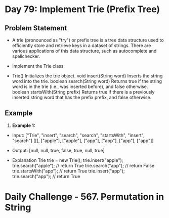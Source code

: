 # Day 79: Implement Trie (Prefix Tree)

## Problem Statement

- A trie (pronounced as "try") or prefix tree is a tree data structure used to efficiently store and retrieve keys in a dataset of strings. There are various applications of this data structure, such as autocomplete and spellchecker.

- Implement the Trie class:

- Trie() Initializes the trie object.
  void insert(String word) Inserts the string word into the trie.
  boolean search(String word) Returns true if the string word is in the trie (i.e., was inserted before), and false otherwise.
  boolean startsWith(String prefix) Returns true if there is a previously inserted string word that has the prefix prefix, and false otherwise.

## Example

1. **Example 1:**

- Input: ["Trie", "insert", "search", "search", "startsWith", "insert", "search"]
[[], ["apple"], ["apple"], ["app"], ["app"], ["app"], ["app"]]
- Output: [null, null, true, false, true, null, true]

- Explanation
  Trie trie = new Trie();
  trie.insert("apple");
  trie.search("apple");   // return True
  trie.search("app");     // return False
  trie.startsWith("app"); // return True
  trie.insert("app");
  trie.search("app");     // return True

# Daily Challenge - 567. Permutation in String
